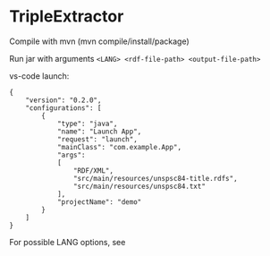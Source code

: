 # TripleExtractor
Compile with mvn (mvn compile/install/package)

Run jar with arguments `<LANG> <rdf-file-path> <output-file-path>`


vs-code launch:
```
{
    "version": "0.2.0",
    "configurations": [
        {
            "type": "java",
            "name": "Launch App",
            "request": "launch",
            "mainClass": "com.example.App",
            "args": 
            [
                "RDF/XML",
                "src/main/resources/unspsc84-title.rdfs",
                "src/main/resources/unspsc84.txt"
            ],
            "projectName": "demo"
        }
    ]
}
```
For possible LANG options, see [](https://jena.apache.org/documentation/io/rdf-input.html)
